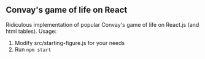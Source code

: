## Convay's game of life on React

Ridiculous implementation of popular Convay's game of life on React.js (and html tables). 
Usage:
1. Modify src/starting-figure.js for your needs
2. Run `npm start`

